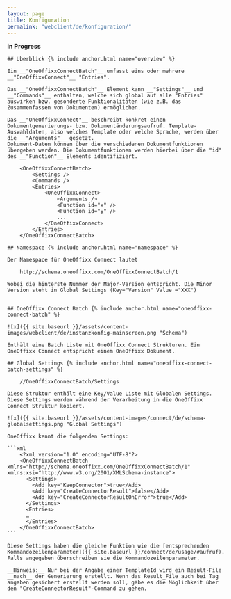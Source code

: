 ```yaml
---
layout: page
title: Konfiguration
permalink: "webclient/de/konfiguration/"
---
```


__in Progress__

	
	## Überblick {% include anchor.html name="overview" %}
	
	Ein __"OneOffixxConnectBatch"__ umfasst eins oder mehrere __"OneOffixxConnect"__ "Entries". 

	Das __"OneOffixxConnectBatch"__ Element kann __"Settings"__ und __"Commands"__ enthalten, welche sich global auf alle "Entries" auswirken bzw. gesonderte Funktionalitäten (wie z.B. das Zusammenfassen von Dokumenten) ermöglichen.

	Das __"OneOffixxConnect"__ beschreibt konkret einen Dokumentgenerierungs- bzw. Dokumentänderungsaufruf. Template-Auswahldaten, also welches Template oder welche Sprache, werden über die __"Arguments"__ gesetzt. 
	Dokument-Daten können über die verschiedenen Dokumentfunktionen übergeben werden. Die Dokumentfunktionen werden hierbei über die "id" des __"Function"__ Elements identifiziert.

		<OneOffixxConnectBatch>
			<Settings />
			<Commands />
			<Entries>
				<OneOffixxConnect>
					<Arguments />
					<Function id="x" />
					<Function id="y" />
					...
				</OneOffixxConnect>
			</Entries>
		</OneOffixxConnectBatch>

	## Namespace {% include anchor.html name="namespace" %}

	Der Namespace für OneOffixx Connect lautet 

		http://schema.oneoffixx.com/OneOffixxConnectBatch/1

	Wobei die hinterste Nummer der Major-Version entspricht. Die Minor Version steht in Global Settings (Key="Version" Value ="XXX")


	## OneOffixx Connect Batch {% include anchor.html name="oneoffixx-connect-batch" %}

	![x]({{ site.baseurl }}/assets/content-images/webclient/de/instanzkonfig-mainscreen.png "Schema")

	Enthält eine Batch Liste mit OneOffixx Connect Strukturen. Ein OneOffixx Connect entspricht einem OneOffixx Dokument.

	## Global Settings {% include anchor.html name="oneoffixx-connect-batch-settings" %}

		//OneOffixxConnectBatch/Settings

	Diese Struktur enthält eine Key/Value Liste mit Globalen Settings. Diese Settings werden während der Verarbeitung in die OneOffixx Connect Struktur kopiert.

	![x]({{ site.baseurl }}/assets/content-images/connect/de/schema-globalsettings.png "Global Settings")

	OneOffixx kennt die folgenden Settings:

	```xml
		<?xml version="1.0" encoding="UTF-8"?>
		<OneOffixxConnectBatch xmlns="http://schema.oneoffixx.com/OneOffixxConnectBatch/1" xmlns:xsi="http://www.w3.org/2001/XMLSchema-instance">
		  <Settings>
			<Add key="KeepConnector">true</Add>
			<Add key="CreateConnectorResult">false</Add>
			<Add key="CreateConnectorResultOnError">true</Add>
		  </Settings>
		  <Entries>
		  …
		  </Entries>
		</OneOffixxConnectBatch>
	```

	Diese Settings haben die gleiche Funktion wie die [entsprechenden Kommandozeilenparameter]({{ site.baseurl }}/connect/de/usage/#aufruf). Falls angegeben überschreiben sie die Kommandozeilenparameter.

	__Hinweis:__ Nur bei der Angabe einer TemplateId wird ein Result-File __nach__ der Generierung erstellt. Wenn das Result_File auch bei Tag angaben gesichert erstellt werden soll, gäbe es die Möglichkeit über den "CreateConnectorResult"-Command zu gehen.


